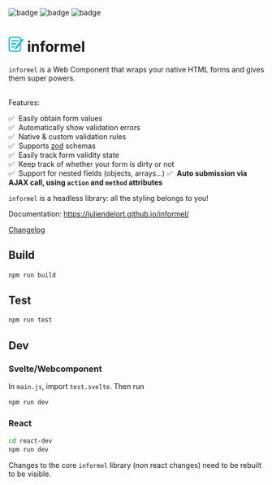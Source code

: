 ![badge](https://kitchen-p241dm8lt-juliendelort.vercel.app/api/badge?badgeUrl=https%3A%2F%2Fimg.shields.io%2Fendpoint%3Fstyle%3Dflat-square%26url%3Dhttps%3A%2F%2Fgist.githubusercontent.com%2Fjuliendelort%2Fa679662706fd6e691c79282fffa16ada%2Fraw%2Finformel-tests-webkit.json)
![badge](https://kitchen-p241dm8lt-juliendelort.vercel.app/api/badge?badgeUrl=https%3A%2F%2Fimg.shields.io%2Fendpoint%3Fstyle%3Dflat-square%26url%3Dhttps%3A%2F%2Fgist.githubusercontent.com%2Fjuliendelort%2Fa679662706fd6e691c79282fffa16ada%2Fraw%2Finformel-tests-firefox.json)
![badge](https://kitchen-p241dm8lt-juliendelort.vercel.app/api/badge?badgeUrl=https%3A%2F%2Fimg.shields.io%2Fendpoint%3Fstyle%3Dflat-square%26url%3Dhttps%3A%2F%2Fgist.githubusercontent.com%2Fjuliendelort%2Fa679662706fd6e691c79282fffa16ada%2Fraw%2Finformel-tests-webkit.json)


# <img src="https://github.com/juliendelort/informel/blob/main/docs/static/img/logo.svg" alt="logo" width="30px"/> informel
`informel` is a Web Component that wraps your native HTML forms and gives them super powers.

<br />
Features:

✅ &nbsp;Easily obtain form values  
✅ &nbsp;Automatically show validation errors  
✅ &nbsp;Native & custom validation rules  
✅ &nbsp;Supports [zod](https://github.com/colinhacks/zod) schemas  
✅ &nbsp;Easily track form validity state  
✅ &nbsp;Keep track of whether your form is dirty or not  
✅ &nbsp;Support for nested fields (objects, arrays...) 
✅ &nbsp;**Auto submission via AJAX call, using `action` and `method` attributes**

`informel` is a headless library: all the styling belongs to you!

Documentation: https://juliendelort.github.io/informel/

[Changelog](https://github.com/juliendelort/informel/blob/main/CHANGELOG.md) 


## Build

```bash
npm run build
```

## Test

```bash
npm run test
```

## Dev

### Svelte/Webcomponent

In `main.js`, import `test.svelte`. Then run
  
```bash
npm run dev
```

### React

```bash
cd react-dev
npm run dev
```

Changes to the core `informel` library (non react changes) need to be rebuilt to be visible.
